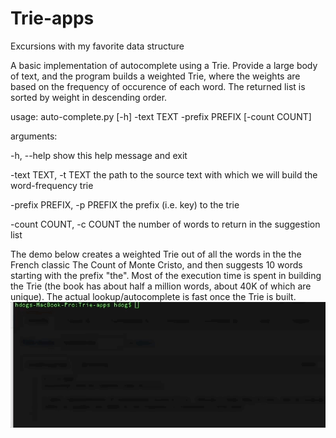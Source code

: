 # Trie-apps
Excursions with my favorite data structure

A basic implementation of autocomplete using a Trie.  Provide a large body of text, and the program builds a weighted Trie, 
where the weights are based on the frequency of occurence of each word.  The returned list is sorted by weight in descending order. 



usage: auto-complete.py [-h] -text TEXT -prefix PREFIX [-count COUNT]

arguments:

  -h, --help            show this help message and exit
  
  -text TEXT, -t TEXT   the path to the source text with which we will build
                        the word-frequency trie
                        
  -prefix PREFIX, -p PREFIX
                        the prefix (i.e. key) to the trie
                        
  -count COUNT, -c COUNT
                        the number of words to return in the suggestion list


The demo below creates a weighted Trie out of all the words in the the French classic The Count of Monte Cristo, and then
suggests 10 words starting with the prefix "the".  Most of the execution time is spent in building the Trie (the book has about half a million words, about 40K of which are unique).  The actual lookup/autocomplete is fast once the Trie is built.  
![](demo.gif)

